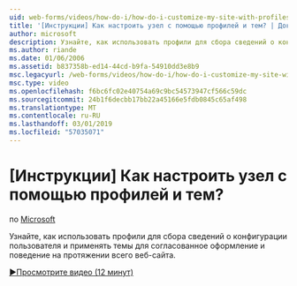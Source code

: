 ```yaml
---
uid: web-forms/videos/how-do-i/how-do-i-customize-my-site-with-profiles-and-themes
title: '[Инструкции] Как настроить узел с помощью профилей и тем? | Документы Майкрософт'
author: microsoft
description: Узнайте, как использовать профили для сбора сведений о конфигурации пользователя и применять темы для согласованное оформление и поведение на протяжении всего веб-сайта.
ms.author: riande
ms.date: 01/06/2006
ms.assetid: b837358b-ed14-44cd-b9fa-54910dd3e8b9
msc.legacyurl: /web-forms/videos/how-do-i/how-do-i-customize-my-site-with-profiles-and-themes
msc.type: video
ms.openlocfilehash: f6bc6fc02e40754a69c9bc54573947cf566c59dc
ms.sourcegitcommit: 24b1f6decbb17bb22a45166e5fdb0845c65af498
ms.translationtype: MT
ms.contentlocale: ru-RU
ms.lasthandoff: 03/01/2019
ms.locfileid: "57035071"
---
```

<a name="how-do-i-customize-my-site-with-profiles-and-themes"></a>[Инструкции] Как настроить узел с помощью профилей и тем?
====================
по [Microsoft](https://github.com/microsoft)

Узнайте, как использовать профили для сбора сведений о конфигурации пользователя и применять темы для согласованное оформление и поведение на протяжении всего веб-сайта.

[&#9654;Просмотрите видео (12 минут)](https://channel9.msdn.com/Blogs/ASP-NET-Site-Videos/how-do-i-customize-my-site-with-profiles-and-themes)
